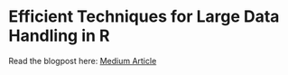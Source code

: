 # Efficient Techniques for Large Data Handling in R

Read the blogpost here: [Medium Article](https://medium.com/@melsiddieg/efficient-techniques-for-large-data-handling-in-r-a-comprehensive-guide-8a3173cc6b1c)
